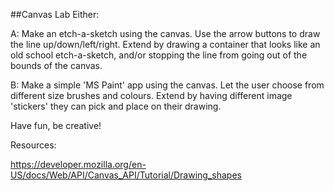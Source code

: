 ##Canvas Lab
Either:

A: Make an etch-a-sketch using the canvas. Use the arrow buttons to draw the line up/down/left/right. Extend by drawing a container that looks like an old school etch-a-sketch, and/or stopping the line from going out of the bounds of the canvas.

B: Make a simple 'MS Paint' app using the canvas. Let the user choose from different size brushes and colours. Extend by having different image 'stickers' they can pick and place on their drawing. 

Have fun, be creative! 


Resources:

https://developer.mozilla.org/en-US/docs/Web/API/Canvas_API/Tutorial/Drawing_shapes

